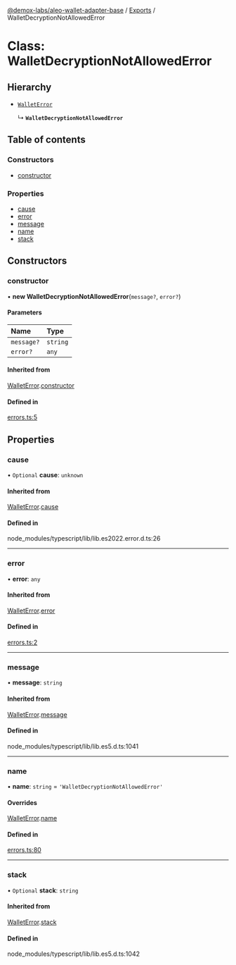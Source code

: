 [@demox-labs/aleo-wallet-adapter-base](../README.md) / [Exports](../modules.md) / WalletDecryptionNotAllowedError

# Class: WalletDecryptionNotAllowedError

## Hierarchy

- [`WalletError`](WalletError.md)

  ↳ **`WalletDecryptionNotAllowedError`**

## Table of contents

### Constructors

- [constructor](WalletDecryptionNotAllowedError.md#constructor)

### Properties

- [cause](WalletDecryptionNotAllowedError.md#cause)
- [error](WalletDecryptionNotAllowedError.md#error)
- [message](WalletDecryptionNotAllowedError.md#message)
- [name](WalletDecryptionNotAllowedError.md#name)
- [stack](WalletDecryptionNotAllowedError.md#stack)

## Constructors

### constructor

• **new WalletDecryptionNotAllowedError**(`message?`, `error?`)

#### Parameters

| Name | Type |
| :------ | :------ |
| `message?` | `string` |
| `error?` | `any` |

#### Inherited from

[WalletError](WalletError.md).[constructor](WalletError.md#constructor)

#### Defined in

[errors.ts:5](https://github.com/demox-labs/leo-wallet-adapter/blob/dbce117/packages/core/base/errors.ts#L5)

## Properties

### cause

• `Optional` **cause**: `unknown`

#### Inherited from

[WalletError](WalletError.md).[cause](WalletError.md#cause)

#### Defined in

node_modules/typescript/lib/lib.es2022.error.d.ts:26

___

### error

• **error**: `any`

#### Inherited from

[WalletError](WalletError.md).[error](WalletError.md#error)

#### Defined in

[errors.ts:2](https://github.com/demox-labs/leo-wallet-adapter/blob/dbce117/packages/core/base/errors.ts#L2)

___

### message

• **message**: `string`

#### Inherited from

[WalletError](WalletError.md).[message](WalletError.md#message)

#### Defined in

node_modules/typescript/lib/lib.es5.d.ts:1041

___

### name

• **name**: `string` = `'WalletDecryptionNotAllowedError'`

#### Overrides

[WalletError](WalletError.md).[name](WalletError.md#name)

#### Defined in

[errors.ts:80](https://github.com/demox-labs/leo-wallet-adapter/blob/dbce117/packages/core/base/errors.ts#L80)

___

### stack

• `Optional` **stack**: `string`

#### Inherited from

[WalletError](WalletError.md).[stack](WalletError.md#stack)

#### Defined in

node_modules/typescript/lib/lib.es5.d.ts:1042
